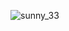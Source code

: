 ![sunny_33](https://hbimg.huabanimg.com/f76f062a587efa16f9dd279a49b959894c1fc1bb2d934-w9qwMC_fw658/format/webp)
